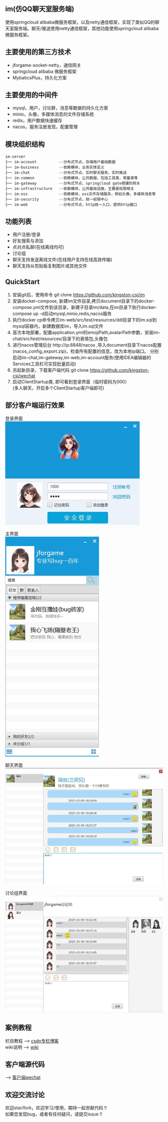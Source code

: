﻿## im(仿QQ聊天室服务端)

使用springcloud alibaba微服务框架，以及netty通信框架，实现了类似QQ的聊天室服务端。聊天/推送使用netty通信框架，其他功能使用springcloud
alibaba微服务框架。

## 主要使用的第三方技术

* jforgame-socket-netty，通信网关
* springcloud alibaba 微服务框架
* MybaticsPlus，持久化方案

## 主要使用的中间件

* mysql，用户，讨论群，消息等数据的持久化方案
* minio，头像，多媒体消息的文件存储系统
* redis，用户数据快速缓存
* nacos，服务注册发现，配置管理

## 模块组织结构

``` git
im-server
├── im-account          --分布式节点，存储用户基础数据 
├── im-business         --依赖模块，业务实体定义
├── im-chat             --分布式节点，实时聊天服务，实时推送      
├── im-common           --依赖模块，公共数据，包括工具类，常量类等        
├── im-gateway          --分布式节点，springcloud gate搭建的网关       
├── im-infrastructure   --依赖模块，公共基础设施，主要是权限相关
├── im-oss              --依赖模块，oss文件存储服务，例如头像，多媒体消息等  
├── im-security         --分布式节点，统一权限中心 
├── im-web              --分布式节点，http统一入口，提供http接口
```

## 功能列表

* 用户注册/登录
* 好友搜索与添加
* 点对点私聊(在线离线均可)
* 讨论组
* 聊天支持发送离线文件(在线用户支持在线高效传输)
* 聊天支持从剪贴板复制图片或其他文件

## QuickStart

1. 安装git后，使用命令 git clone https://github.com/kingston-csj/im
2. 安装docker-compose, 新建im文件目录,拷贝document目录下的docker-compose.yml文件到该目录，新建子目录im/data,在im目录下执行docker-compose
   up -d启动mysql,minio,redis,nacos服务
3. 执行docker cp命令拷贝im-web/src/test/resources/ddl目录下的im.sql到mysql容器内，新建数据库im，导入im.sql文件
4. 首次本地部署，配置application.yml的emojiPath,avatarPath参数，安装im-chat/src/test/resources/目录下的表情包,头像包
5. 进行nacos管理后台 http://ip:8848/nacos ,导入document目录下nacos配置(nacos_config_export.zip)，检查所有配置的信息，改为本地ip端口。
   分别启动im-chat,im-gateway,im-web,im-account服务(使用IDEA编辑器的Services工具栏可实现批量启动)
6. 另起新目录，下载客户端代码 git clone https://github.com/kingston-csj/wechat
7. 启动ClientStartup类, 即可看到登录界面（临时密码为000）  
   (多人聊天，开启多个ClientStartup客户端即可)

## 部分客户端运行效果

登录界面  
![](/screenshots/login.png "登录界面")

主界面  
![](/screenshots/main.png "主界面")

聊天界面  
![](/screenshots/privateChat.jpg "单人聊天界面")

讨论组界面  
![](/screenshots/discussion.jpg "讨论组界面")

## 案例教程

栏目教程 --> [csdn专栏博客](https://blog.csdn.net/littleschemer/article/category/9269527)  
wiki说明 --> [wiki](https://github.com/kingston-csj/im/wiki)

## 客户端源代码

--> [客户端wechat](https://github.com/kingston-csj/wechat)

## 欢迎交流讨论

欢迎star/fork，欢迎学习/使用，期待一起贡献代码 !!  
如果您发现bug，或者有任何疑问，请提交issue !!   
  


